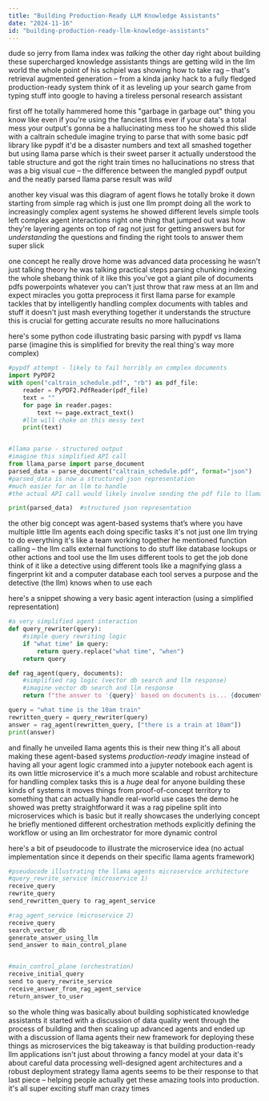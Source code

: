 ```yaml
---
title: "Building Production-Ready LLM Knowledge Assistants"
date: "2024-11-16"
id: "building-production-ready-llm-knowledge-assistants"
---
```


dude so jerry from llama index was *talking* the other day right about building these supercharged knowledge assistants things are getting wild in the llm world  the whole point of his schpiel was showing how to take  rag – that's retrieval augmented generation – from a kinda janky hack to a fully fledged production-ready system  think of it as leveling up your search game from typing stuff into google to having a tireless personal research assistant

first off he totally hammered home this "garbage in garbage out" thing  you know  like even if you're using the fanciest llms ever if your data's a total mess your output's gonna be a hallucinating mess too  he showed this slide with a caltrain schedule  imagine trying to parse that with some basic pdf library like pypdf  it'd be a disaster  numbers and text all smashed together  but using llama parse which is their sweet parser it actually understood the table structure and got the right train times  no hallucinations no stress  that was a big visual cue – the difference between the mangled pypdf output and the neatly parsed llama parse result was *wild*

another key visual was this diagram of agent flows  he totally broke it down  starting from simple rag which is just one llm prompt doing all the work to increasingly complex agent systems  he showed different levels  simple tools left  complex agent interactions right  one thing that jumped out was  how they're layering agents on top of rag  not just for getting answers but for *understanding* the questions and finding the right tools to answer them  super slick

one concept he really drove home was advanced data processing  he wasn't just talking theory  he was talking practical steps  parsing  chunking  indexing  the whole shebang  think of it like this you've got a giant pile of documents  pdfs powerpoints  whatever  you can't just throw that raw mess at an llm and expect miracles you gotta preprocess it first  llama parse for example tackles that by intelligently handling complex documents with tables and stuff it doesn't just mash everything together it understands the structure  this is crucial for getting accurate results  no more hallucinations


here's some python code illustrating basic parsing with  pypdf vs llama parse (imagine this is simplified for brevity the real thing's way more complex)

```python
#pypdf attempt - likely to fail horribly on complex documents
import PyPDF2
with open("caltrain_schedule.pdf", "rb") as pdf_file:
    reader = PyPDF2.PdfReader(pdf_file)
    text = ""
    for page in reader.pages:
        text += page.extract_text()
    #llm will choke on this messy text
    print(text)


#llama parse - structured output
#imagine this simplified API call
from llama_parse import parse_document
parsed_data = parse_document("caltrain_schedule.pdf", format="json")
#parsed_data is now a structured json representation
#much easier for an llm to handle
#the actual API call would likely involve sending the pdf file to llama parse's server and retrieving the JSON

print(parsed_data)  #structured json representation
```

the other big concept was agent-based systems  that’s where you have multiple little llm agents each doing specific tasks  it's not just one llm trying to do everything  it's like a team working together  he mentioned function calling – the llm calls external functions to do stuff like database lookups or other actions and tool use  the llm uses different tools to get the job done  think of it like a detective using different tools like a magnifying glass a fingerprint kit and a computer database each tool serves a purpose  and the detective (the llm) knows when to use each

here's a snippet showing a very basic agent interaction (using a simplified representation)

```python
#a very simplified agent interaction
def query_rewriter(query):
    #simple query rewriting logic
    if "what time" in query:
        return query.replace("what time", "when")
    return query

def rag_agent(query, documents):
    #simplified rag logic (vector db search and llm response)
    #imagine vector db search and llm response
    return f"the answer to '{query}' based on documents is... {documents[0]}"

query = "what time is the 10am train"
rewritten_query = query_rewriter(query)
answer = rag_agent(rewritten_query, ["there is a train at 10am"])
print(answer)

```

and finally he unveiled llama agents  this is their new thing  it's all about making these agent-based systems *production-ready*  imagine instead of having all your agent logic crammed into a jupyter notebook each agent is its own little microservice  it's a much more scalable and robust architecture for handling complex tasks  this is a *huge* deal for anyone building these kinds of systems  it moves things from  proof-of-concept territory to something that can actually handle real-world use cases  the demo he showed was pretty straightforward  it was a rag pipeline split into microservices which is basic but it really showcases the underlying concept  he briefly mentioned different orchestration methods  explicitly defining the workflow or using an llm orchestrator for more dynamic control

here's a bit of pseudocode to illustrate the microservice idea (no actual implementation since it depends on their specific llama agents framework)


```python
#pseudocode illustrating the llama agents microservice architecture
#query_rewrite_service (microservice 1)
receive_query
rewrite_query
send_rewritten_query to rag_agent_service

#rag_agent_service (microservice 2)
receive_query
search_vector_db
generate_answer_using_llm
send_answer to main_control_plane


#main_control_plane (orchestration)
receive_initial_query
send to query_rewrite_service
receive_answer_from_rag_agent_service
return_answer_to_user

```

so  the whole thing was basically about building sophisticated knowledge assistants  it started with a discussion of data quality went through the process of building and then scaling up advanced agents and ended up with a discussion of llama agents their new framework for deploying these things as microservices  the  big takeaway  is that building production-ready llm applications isn't just about throwing a fancy model at your data it's about careful data processing  well-designed agent architectures  and a robust deployment strategy  llama agents seems to be their response to that last piece – helping people actually get these amazing tools into production.  it's all super exciting stuff man crazy times
